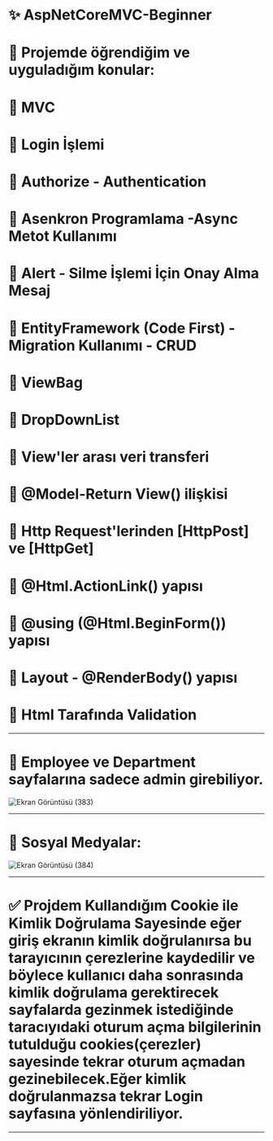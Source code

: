 # ✨ AspNetCoreMVC-Beginner
# 🎯 Projemde öğrendiğim ve uyguladığım konular:
# 💎 MVC
# 💎 Login İşlemi 
# 💎 Authorize - Authentication 
# 💎 Asenkron Programlama -Async Metot Kullanımı
# 💎 Alert - Silme İşlemi İçin Onay Alma Mesaj 
# 💎 EntityFramework (Code First) - Migration Kullanımı - CRUD
# 💎 ViewBag 
# 💎 DropDownList 
# 💎 View'ler arası veri transferi
# 💎 @Model-Return View() ilişkisi
# 💎 Http Request'lerinden [HttpPost] ve [HttpGet]
# 💎 @Html.ActionLink() yapısı
# 💎 @using (@Html.BeginForm()) yapısı
# 💎 Layout - @RenderBody() yapısı
# 💎 Html Tarafında Validation
___________________________________________________________________________________________________
# 📌 Employee ve Department sayfalarına sadece admin girebiliyor.
![Ekran Görüntüsü (383)](https://github.com/user-attachments/assets/7bd11efb-d7a1-4eff-9d84-28611af2dd71)

___________________________________________________________________________________________________
# 📌 Sosyal Medyalar:
![Ekran Görüntüsü (384)](https://github.com/user-attachments/assets/888cc7cb-7d11-4ffb-a14a-ba22b09e0536)

___________________________________________________________________________________________________
# ✅ Projdem Kullandığım Cookie ile Kimlik Doğrulama Sayesinde eğer giriş ekranın kimlik doğrulanırsa bu tarayıcının çerezlerine kaydedilir ve böylece kullanıcı daha sonrasında kimlik doğrulama gerektirecek sayfalarda gezinmek istediğinde taracıyıdaki oturum açma bilgilerinin tutulduğu cookies(çerezler) sayesinde tekrar oturum açmadan gezinebilecek.Eğer kimlik doğrulanmazsa tekrar Login sayfasına yönlendiriliyor.
___________________________________________________________________________________________________

